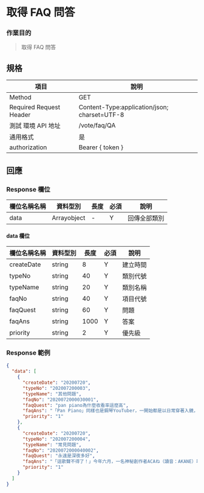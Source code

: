 # 取得 FAQ 問答

### 作業目的

> 取得 FAQ 問答

## 規格

| 項目                    | 說明                                         |
| ----------------------- | -------------------------------------------- |
| Method                  | GET                                          |
| Required Request Header | Content-Type:application/json; charset=UTF-8 |
| 測試 環境 API 地址      | /vote/faq/QA                                 |
| 通用格式                | 是                                           |
| authorization           | Bearer { token }                             |

## 回應

### Response 欄位

| 欄位名稱名稱 | 資料型別    | 長度 | 必須 | 說明         |
| ------------ | ----------- | ---- | ---- | ------------ |
| data         | Arrayobject | -    | Y    | 回傳全部類別 |

#### data 欄位

| 欄位名稱名稱 | 資料型別 | 長度 | 必須 | 說明     |
| ------------ | -------- | ---- | ---- | -------- |
| createDate  | string   | 8    | Y    | 建立時間 |
| typeNo      | string   | 40   | Y    | 類別代號 |
| typeName    | string   | 20   | Y    | 類別名稱 |
| faqNo       | string   | 40   | Y    | 項目代號 |
| faqQuest    | string   | 60   | Y    | 問題     |
| faqAns      | string   | 1000 | Y    | 答案     |
| priority     | string   | 2    | Y    | 優先級   |

### Response 範例

```json
{
  "data": [
    {
      "createDate": "20200720",
      "typeNo": "202007200003",
      "typeName": "其他問題",
      "faqNo": "2020072000030001",
      "faqQuest": "pan piano為什麼收看率這麼高",
      "faqAns": "「Pan Piano」同樣也是鋼琴YouTuber，一開始都是以日常穿著入鏡，從未露臉，不過她的好身材經常受到討論，Pan也開始在彈鋼琴時cosplay動漫角色，多套爆乳裝扮讓粉絲看得目不轉睛，追蹤人數直線上升，目前有65.7萬人訂閱頻道",
      "priority": "1"
    },
    {
      "createDate": "20200720",
      "typeNo": "202007200004",
      "typeName": "常見問題",
      "faqNo": "2020072000040002",
      "faqQuest": "永遠是深夜多好",
      "faqAns": "「這歌聲不得了！」今年六月，一名神秘創作者ACAね（讀音：AKANE）率領樂團「永遠是深夜有多好｡」以一首《咬住秒針》如閃耀的彗星般現身Youtube，無懈可擊的創作實力與驚人的嗓音，讓極品下流少女。主唱川谷繪音、超人氣Vocaloid 製作人Neru 都忍不住稱讚，並在網路上掀起熱烈討論，ACAね到底是誰? 影像不到二十天便突破百萬閱覽。首張專輯【正確的假裝起床】本週正式上架，六首精彩作品構築「永遠是深夜有多好｡」壓倒性的作品世界觀，超級新人降臨，請大家千萬不能錯過！",
      "priority": "1"
    }
  ]
}
```
